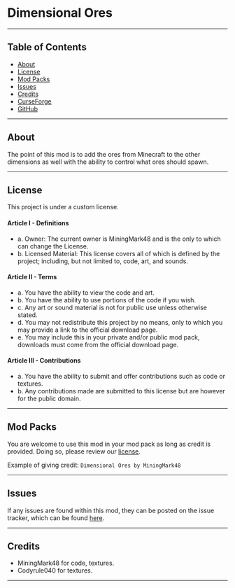 # Dimensional Ores

***

## Table of Contents
* [About](#about)
* [License](#license)
* [Mod Packs](#mod-packs)
* [Issues](#issues)
* [Credits](#credits)
* [CurseForge](http://minecraft.curseforge.com/projects/dimensional-ores)
* [GitHub](https://github.com/MiningMark48/Dimensional-Ores)

***

## About
The point of this mod is to add the ores from Minecraft to the other dimensions as well with the ability to control what ores should spawn.

***

## License
This project is under a custom license.

#### Article I - Definitions
 * a. Owner: The current owner is MiningMark48 and is the only to which can change the License.
 * b. Licensed Material: This license covers all of which is defined by the project; including, but not limited to, code, art, and sounds.

#### Article II - Terms
 * a. You have the ability to view the code and art.
 * b. You have the ability to use portions of the code if you wish.
 * c. Any art or sound material is not for public use unless otherwise stated.
 * d. You may not redistribute this project by no means, only to which you may provide a link to the official download page.
 * e. You may include this in your private and/or public mod pack, downloads must come from the official download page.

#### Article III - Contributions
 * a. You have the ability to submit and offer contributions such as code or textures.
 * b. Any contributions made are submitted to this license but are however for the public domain.

***

## Mod Packs
You are welcome to use this mod in your mod pack as long as credit is provided. Doing so, please review our [license](#license). 

Example of giving credit: `Dimensional Ores by MiningMark48`

***

## Issues
If any issues are found within this mod, they can be posted on the issue tracker, which can be found [here](https://waffle.io/MiningMark48/Dimensional-Ores).

***

## Credits
* MiningMark48 for code, textures.
* Codyrule040 for textures.

***
